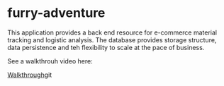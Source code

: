 # furry-adventure

This application provides a back end resource for e-commerce material tracking and logistic analysis. The database provides storage structure, data persistence and teh flexibility to scale at the pace of business.

See a walkthrouh video here:

[Walkthrough](https://drive.google.com/file/d/1iJIS0HoObJD6jHLYiWua1xx8ZBsNKCww/preview)git